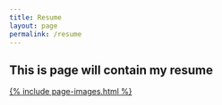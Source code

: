 ```yaml
---
title: Resume
layout: page
permalink: /resume
---
```

## This is page will contain my resume

[{% include page-images.html %}](https://drive.google.com/file/d/19hbcp7raiL7VJDd_Yp8Mhlv2h4x9BxVR/view?usp=sharing)

